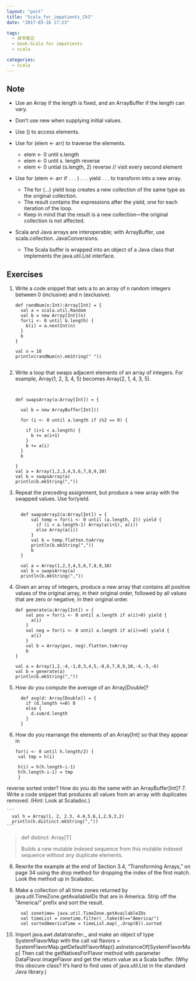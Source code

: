 ```yaml
---
layout: "post"
title: "Scala_for_impatients_Ch3"
date: "2017-03-16 17:23"

tags:
  - 读书笔记
  - book:Scala for impatients
  - scala

categories:
  - scala
---
```


## Note

- Use an Array if the length is fixed, and an ArrayBuffer if the length can vary.
- Don’t use new when supplying initial values.
- Use () to access elements.
- Use for (elem <- arr) to traverse the elements.
    - elem <- 0 until s.length
    - elem <- 0 until s. length reverse
    - elem <- 0 untial (s.length, 2) reverse // visit every second element


- Use for (elem <- arr if . . . ) . . . yield . . . to transform into a new array.
    - The for (...) yield loop creates a new collection of the same type as the original collection.
    - The result contains the expressions after the yield, one for each iteration of the loop.
    - Keep in mind that the result is a new collection—the original collection is not affected.
- Scala and Java arrays are interoperable; with ArrayBuffer, use scala.collection. JavaConversions.
    - The Scala buffer is wrapped into an object of a Java class that implements the java.util.List interface.

<!--more-->
## Exercises
1. Write a code snippet that sets a to an array of n random integers between 0 (inclusive) and n (exclusive).


    ```
    def randNum(n:Int):Array[Int] = {
      val a = scala.util.Random
      val b = new Array[Int](n)
      for(i <- 0 until b.length) {
        b(i) = a.nextInt(n)
      }
      b
    }

    val n = 10
    println(randNum(n).mkString(" "))


    ```
2. Write a loop that swaps adjacent elements of an array of integers. For example, Array(1, 2, 3, 4, 5) becomes Array(2, 1, 4, 3, 5).


    ```


    def swapsArray(a:Array[Int]) = {

      val b = new ArrayBuffer[Int]()

      for (i <- 0 until a.length if i%2 == 0) {

        if (i+1 < a.length) {
          b += a(i+1)
        }
        b += a(i)
      }
      b

    }
    val a = Array(1,2,3,4,5,6,7,8,9,10)
    val b = swapsArray(a)
    println(b.mkString(","))
    ```

3. Repeat the preceding assignment, but produce a new array with the swapped values. Use for/yield.

    ```

      def swapsArray2(a:Array[Int]) = {
          val temp = for(i <- 0 until (a.length, 2)) yield {
            if (i < a.length-1) Array(a(i+1), a(i))
            else Array(a(i))
          }
          val b = temp.flatten.toArray
          println(b.mkString(","))
          b
      }

      val a = Array(1,2,3,4,5,6,7,8,9,10)
      val b = swapsArray(a)
      println(b.mkString(","))
    ```
4. Given an array of integers, produce a new array that contains all positive values of the original array, in their original order, followed by all values that are zero or negative, in their original order.


    ```
    def generate(a:Array[Int]) = {
        val pos = for(i <- 0 until a.length if a(i)>0) yield {
          a(i)
        }
        val neg = for(i <- 0 until a.length if a(i)<=0) yield {
          a(i)
        }
        val b = Array(pos, neg).flatten.toArray
        b
    }

    val a = Array(1,2,-4,-1,0,3,4,5,-8,6,7,8,9,10,-4,-5,-6)
    val b = generate(a)
    println(b.mkString(","))

    ```
5. How do you compute the average of an Array[Double]?


    ```
      def avg(d: Array[Double]) = {
        if (d.length <=0) 0
        else {
          d.sum/d.length
        }
      }
    ```
6. How do you rearrange the elements of an Array[Int] so that they appear in


    ```
    for(i <- 0 until h.length/2) {
     val tmp = h(i)

     h(i) = h(h.length-i-1)
     h(h.length-i-1) = tmp
     }
    ```
reverse sorted order? How do you do the same with an ArrayBuffer[Int]?
7. Write a code snippet that produces all values from an array with duplicates
removed. (Hint: Look at Scaladoc.)

    ```
      val h = Array(1, 2, 2.3, 4.4,5.6,1,2,9,3,2)
      println(h.distinct.mkString(","))
    ```


> def distinct: Array[T]
>
> Builds a new mutable indexed sequence from this mutable indexed sequence without any duplicate elements.






8. Rewrite the example at the end of Section 3.4, “Transforming Arrays,” on page 34 using the drop method for dropping the index of the first match. Look the method up in Scaladoc.


9. Make a collection of all time zones returned by java.util.TimeZone.getAvailableIDs that are in America. Strip off the "America/" prefix and sort the result.


      ```
        val zonetime= java.util.TimeZone.getAvailableIDs
        val timeList = zonetime.filter(_.take(8)=="America/")
        val sortedAmericaTime = timeList.map(_.drop(8)).sorted

      ```
10. Import java.awt.datatransfer._ and make an object of type SystemFlavorMap with the call
val flavors = SystemFlavorMap.getDefaultFlavorMap().asInstanceOf[SystemFlavorMap]
Then call the getNativesForFlavor method with parameter DataFlavor.imageFlavor and get the return value as a Scala buffer. (Why this obscure class? It’s hard to find uses of java.util.List in the standard Java library.)
